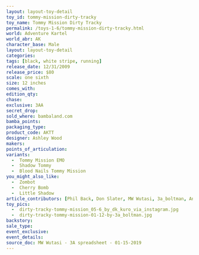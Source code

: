 ```yaml
---
layout: layout-toy-detail 
toy_id: tommy-mission-dirty-tracky
toy_name: Tommy Mission Dirty Tracky
permalink: /toys-1-6/tommy-mission-dirty-tracky.html
world: Adventure Kartel
world_abr: AK
character_base: Male
layout: layout-toy-detail
categories: 
tags: [black, white stripe, running]
release_date: 12/31/2009
release_price: $80 
scale: one sixth
size: 12 inches
comes_with: 
edition_qty: 
chase: 
exclusive: 3AA
secret_drop: 
sold_where: bambaland.com
bamba_points: 
packaging_type: 
product_code: AKTT
designer: Ashley Wood
makers: 
points_of_articulation: 
variants: 
  -  Tommy Mission EMO
  -  Shadow Tommy
  -  Blood Nails Tommy Mission
you_might_also_like: 
  -  Zombot
  -  Cherry Bomb
  -  Little Shadow  
article_contributors: [Phil Back, Don Slater, MW Wutasi, 3a_boltman, Andhika Rahmaditya]
toy_pics: 
  -  dirty-tracky-tommy-mission_05-6_by_dk_kuro_via_instagram.jpg
  -  dirty-tracky-tommy-mission-01-12-by-3a_boltman.jpg
backstory: 
sale_type: 
event_exclusive: 
event_details: 
source_doc: MW Wutasi - 3A spreadsheet - 01-15-2019
---
```

 